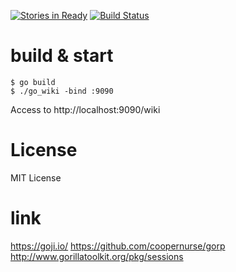 [![Stories in Ready](https://badge.waffle.io/maueki/go_wiki.png?label=ready&title=Ready)](https://waffle.io/maueki/go_wiki)
[![Build Status](https://travis-ci.org/maueki/go_wiki.svg)](https://travis-ci.org/maueki/go_wiki)

# build & start

```
$ go build
$ ./go_wiki -bind :9090
```

Access to http://localhost:9090/wiki

# License

MIT License

# link

https://goji.io/
https://github.com/coopernurse/gorp
http://www.gorillatoolkit.org/pkg/sessions
